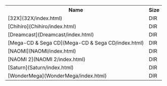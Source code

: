 <table>
<tr><th>Name</th><th>Size</th></tr>
<tr><td>
[32X](32X/index.html)
</td><td>DIR</td></tr>
<tr><td>
[Chihiro](Chihiro/index.html)
</td><td>DIR</td></tr>
<tr><td>
[Dreamcast](Dreamcast/index.html)
</td><td>DIR</td></tr>
<tr><td>
[Mega-CD & Sega CD](Mega-CD & Sega CD/index.html)
</td><td>DIR</td></tr>
<tr><td>
[NAOMI](NAOMI/index.html)
</td><td>DIR</td></tr>
<tr><td>
[NAOMI 2](NAOMI 2/index.html)
</td><td>DIR</td></tr>
<tr><td>
[Saturn](Saturn/index.html)
</td><td>DIR</td></tr>
<tr><td>
[WonderMega](WonderMega/index.html)
</td><td>DIR</td></tr>
</table>

